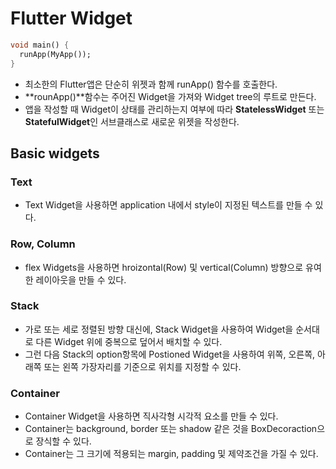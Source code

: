 # Flutter Widget

```dart
void main() {
  runApp(MyApp());
}
```
- 최소한의 Flutter앱은 단순히 위젯과 함께 runApp() 함수를 호출한다.
- **rounApp()**함수는 주어진 Widget을 가져와 Widget tree의 루트로 만든다.
- 앱을 작성할 때 Widget이 상태를 관리하는지 여부에 따라 **StatelessWidget** 또는 **StatefulWidget**인 서브클래스로 새로운 위젯을 작성한다.

## Basic widgets

### Text
- Text Widget을 사용하면 application 내에서 style이 지정된 텍스트를 만들 수 있다.
### Row, Column
- flex Widgets을 사용하면 hroizontal(Row) 및 vertical(Column) 방향으로 유여한 레이아웃을 만들 수 있다.
### Stack
- 가로 또는 세로 정렬된 방향 대신에, Stack Widget을 사용하여 Widget을 순서대로 다른 Widget 위에 중복으로 덮어서 배치할 수 있다.
- 그런 다음 Stack의 option항목에 Postioned Widget을 사용하여 위쪽, 오른쪽, 아래쪽 또는 왼쪽 가장자리를 기준으로 위치를 지정할 수 있다.
### Container
- Container Widget을 사용하면 직사각형 시각적 요소를 만들 수 있다.
- Container는 background, border 또는 shadow 같은 것을 BoxDecoraction으로 장식할 수 있다.
- Container는 그 크기에 적용되는 margin, padding 및 제약조건을 가질 수 있다.